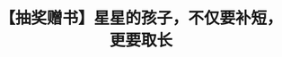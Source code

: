 ---
title: 【抽奖赠书】星星的孩子，不仅要补短，更要取长
tags: [孤独症, ASD]
color: warning
description: ​不要埋没星星的光芒：据估计每10到200个孤独症谱系个体中，就会有一个人有某种程度的“天才”表现。
external_url: http://mp.weixin.qq.com/s?__biz=MzIyMzgyMjY5NQ==&amp;mid=2247483861&amp;idx=1&amp;sn=ec5610a226157a5d1eeea9f82351d122&amp;chksm=e81917dddf6e9ecbb15cad80de1a0a22d4377d1480b0218952c8b65995f400d47c2702007bc4&amp;scene=27#wechat_redirect
---